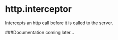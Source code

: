 http.interceptor
===

Intercepts an http call before it is called to the server.

###Documentation coming later...
